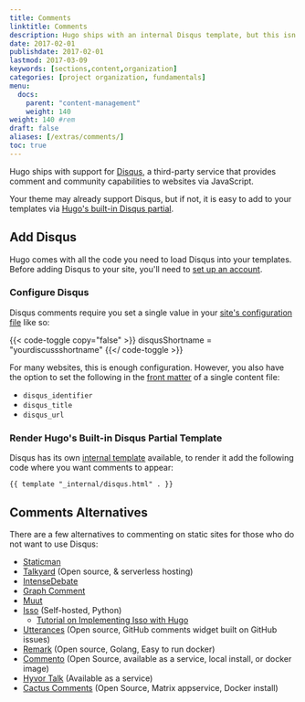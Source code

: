 ```yaml
---
title: Comments
linktitle: Comments
description: Hugo ships with an internal Disqus template, but this isn't the only commenting system that will work with your new Hugo website.
date: 2017-02-01
publishdate: 2017-02-01
lastmod: 2017-03-09
keywords: [sections,content,organization]
categories: [project organization, fundamentals]
menu:
  docs:
    parent: "content-management"
    weight: 140
weight: 140	#rem
draft: false
aliases: [/extras/comments/]
toc: true
---
```


Hugo ships with support for [Disqus](https://disqus.com/), a third-party service that provides comment and community capabilities to websites via JavaScript.

Your theme may already support Disqus, but if not, it is easy to add to your templates via [Hugo's built-in Disqus partial][disquspartial].

## Add Disqus

Hugo comes with all the code you need to load Disqus into your templates. Before adding Disqus to your site, you'll need to [set up an account][disqussetup].

### Configure Disqus

Disqus comments require you set a single value in your [site's configuration file][configuration] like so:

{{< code-toggle copy="false" >}}
disqusShortname = "yourdiscussshortname"
{{</ code-toggle >}}

For many websites, this is enough configuration. However, you also have the option to set the following in the [front matter][] of a single content file:

* `disqus_identifier`
* `disqus_title`
* `disqus_url`

### Render Hugo's Built-in Disqus Partial Template

Disqus has its own [internal template](https://gohugo.io/templates/internal/#disqus) available, to render it add the following code where you want comments to appear:

```
{{ template "_internal/disqus.html" . }}
```

## Comments Alternatives

There are a few alternatives to commenting on static sites for those who do not want to use Disqus:

* [Staticman](https://staticman.net/)
* [Talkyard](https://www.talkyard.io/blog-comments) (Open source, & serverless hosting)
* [IntenseDebate](https://intensedebate.com/)
* [Graph Comment][]
* [Muut](https://muut.com/)
* [Isso](https://posativ.org/isso/) (Self-hosted, Python)
    * [Tutorial on Implementing Isso with Hugo][issotutorial]
* [Utterances](https://utteranc.es/) (Open source, GitHub comments widget built on GitHub issues)
* [Remark](https://github.com/umputun/remark) (Open source, Golang, Easy to run docker)
* [Commento](https://commento.io/) (Open Source, available as a service, local install, or docker image)
* [Hyvor Talk](https://talk.hyvor.com/) (Available as a service)
* [Cactus Comments](https://cactus.chat/) (Open Source, Matrix appservice, Docker install)


[configuration]: /getting-started/configuration/
[disquspartial]: /templates/partials/#disqus
[disqussetup]: https://disqus.com/profile/signup/
[forum]: https://discourse.gohugo.io
[front matter]: /content-management/front-matter/
[Graph Comment]: https://graphcomment.com/
[kaijuissue]: https://github.com/spf13/kaiju/issues/new
[issotutorial]: https://stiobhart.net/2017-02-24-isso-comments/
[partials]: /templates/partials/
[MongoDB]: https://www.mongodb.com/
[tweet]: https://twitter.com/spf13

